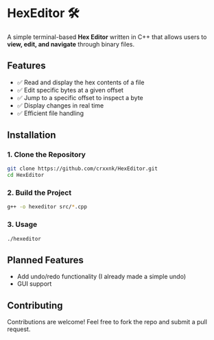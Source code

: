 # HexEditor 🛠️

A simple terminal-based **Hex Editor** written in C++ that allows users to **view, edit, and navigate** through binary files.

## Features
- ✅ Read and display the hex contents of a file  
- ✅ Edit specific bytes at a given offset  
- ✅ Jump to a specific offset to inspect a byte  
- ✅ Display changes in real time  
- ✅ Efficient file handling  

## Installation

### 1. Clone the Repository
```sh
git clone https://github.com/crxxnk/HexEditor.git
cd HexEditor
```

### 2. Build the Project
```sh
g++ -o hexeditor src/*.cpp
```

### 3. Usage
```sh
./hexeditor
```

## Planned Features
- Add undo/redo functionality (I already made a simple undo)
- GUI support

## Contributing
Contributions are welcome! Feel free to fork the repo and submit a pull request.
